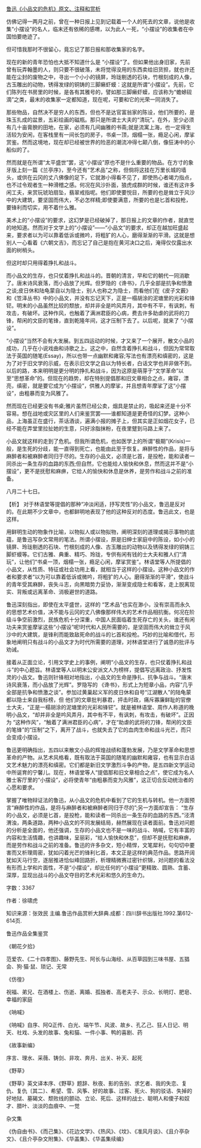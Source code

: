 [鲁迅《小品文的危机》原文、注释和赏析](https://www.vrrw.net/wx/9653.html)

仿佛记得一两月之前，曾在一种日报上见到记载着一个人的死去的文章，说他是收集“小摆设”的名人，临末还有依稀的感喟，以为此人一死，“小摆设”的收集者在中国怕要绝迹了。

但可惜我那时不很留心，竟忘记了那日报和那收集家的名字。

现在的新的青年恐怕也大抵不知道什么是 “小摆设”了。但如果他出身旧家，先前曾有玩弄翰墨的人，则只要不很破落，未将觉得没用的东西卖给旧货担，就也许还能在尘封的废物之中，寻出一个小小的镜屏，玲珑剔透的石块，竹根刻成的人像，古玉雕出的动物，锈得发绿的铜铸的三脚癞虾蟆：这就是所谓“小摆设”。先前，它们陈列在书房里的时候，是各有其雅号的，譬如那三脚癞虾蟆，应该称为“蟾蜍砚滴”之类，最末的收集家一定都知道，现在呢，可要和它的光荣一同消失了。

那些物品，自然决不是穷人的东西，但也不是达官富翁家的陈设，他们所要的，是珠玉扎成的盆景，五彩绘画的磁瓶。那只是所谓士大夫的“清玩”。在外，至少必须有几十亩膏腴的田地，在家，必须有几间幽雅的书斋;就是流寓上海，也一定得生活较为安闲，在客栈里有一间长包的房子，书桌一顶，烟榻一张，瘾足心闲，摩挲赏鉴。然而这境地，现在却已经被世界的险恶的潮流冲得七颠八倒，像狂涛中的小船似的了。

然而就是在所谓“太平盛世”罢，这“小摆设”原也不是什么重要的物品。在方寸的象牙版上刻一篇《兰亭序》，至今还有“艺术品”之称，但倘将这挂在万里长城的墙头，或供在云冈的丈八佛像的足下，它就渺小得看不见了，即使热心者竭力指点，也不过令观者生一种滑稽之感。何况在风沙扑面，狼虎成群的时候，谁还有这许多闲工夫，来赏玩琥珀扇坠，翡翠戒指呢。他们即使要悦目，所要的也是耸立于风沙中的大建筑，要坚固而伟大，不必怎样精;即使要满意，所要的也是匕首和投枪，要锋利而切实，用不着什么雅。

美术上的“小摆设”的要求，这幻梦是已经破掉了，那日报上的文章的作者，就直觉的地知道。然而对于文学上的“小摆设”——“小品文”的要求，却正在越加旺盛起来，要求者以为可以靠着低诉或微吟，将粗犷的人心，磨得渐渐的平滑。这就是想别人一心看着《六朝文吉》，而忘记了自己是抱在黄河决口之后，淹得仅仅露出水面的树梢头。

但这时却只用得着挣扎和战斗。

而小品文的生存，也只仗着挣扎和战斗的。晋朝的清言，早和它的朝代一同消歇了。唐末诗风衰落，而小品放了光辉。但罗隐的《谗书》，几乎全部是抗争和愤激之谈;皮日休和陆龟蒙自以为隐士，别人也称之为隐士，而看他们在《皮子文薮》和《笠泽丛书》中的小品文，并没有忘记天下，正是一榻胡涂的泥塘里的光彩和锋铓。明末的小品虽然比较的颓放，却并非全是吟风弄月，其中有不平，有讽刺，有攻击，有破坏。这种作风，也触着了满洲君臣的心病，费去许多助虐的武将的刀锋，帮闲的文臣的笔锋，直到乾隆年间，这才压制下去了。以后呢，就来了 “小摆设”。

“小摆设”当然不会有大发展。到五四运动的时候，才又来了一个展开，散文小品的成功，几乎在小说戏曲和诗歌之上。这之中，自然含着挣扎和战斗，但因为常常取法于英国的随笔(Essay)，所以也带一点幽默和雍容;写法也有漂亮和缜密的，这是为了对于旧文学的示威，在表示旧文学之自以为特长者，白话文学也并非做不到。以后的路，本来明明是更分明的挣扎和战斗，因为这原是萌芽于“文学革命”以至“思想革命”的。但现在的趋势，却在特别提倡那和旧文章相合之点，雍容，漂亮，缜密，就是要它成为“小摆设”，供雅人的摩挲，并且想青年摩挲了这“小摆设”，由粗暴而变为风雅了。

然而现在已经更没有书桌;雅片虽然已经公卖，烟具是禁止的，吸起来还是十分不容易。想在战地或灾区里的人们来鉴赏罢——谁都知道是更奇怪的幻梦。这种小品，上海虽正在盛行，茶话酒谈，遍满小报的摊子上，但其实是正如烟花女子，已经不能在弄堂里拉扯她的生意，只好涂脂抹粉，在夜里躄到马路上来了。

小品文就这样的走到了危机。但我所谓危机，也如医学上的所谓“极期”(Krisis)一般，是生死的分歧，能一直得到死亡，也能由此至于恢复。麻醉性的作品，是将与麻醉者和被麻醉者同归于尽的。生存的小品文，必须是匕首，是投枪，能和读者一同杀出一条生存的血路的东西;但自然，它也能给人愉快和休息，然而这并不是“小摆设”，更不是抚慰和麻痹，它给人的愉快和休息是休养，是劳作和战斗之前的准备。

八月二十七日。



【析】 对于林语堂等提倡的那种“冲淡闲适，抒写灵性”的小品文，鲁迅是反对的。在此期不少文章中，也都鲜明地表现了他的这种反对的态度。鲁迅此文，也是这样。

用鲜明生动的物象作比喻，以物拟人或以物拟物，阐明深刻的道理或揭示事物的底蕴，是鲁迅写杂文常用的笔法。所谓小摆设，原是旧绅士家庭中的陈设，如小小的镜屏、玲珑剔透的石块、竹根刻成的人像、古玉雕出的动物以及锈得发绿的铜铸三脚虾蟆等。它们古雅、典重、精巧、玲珑，专供有闲有钱的士大夫和雅人们“清玩”，让他们“书桌一顶，烟榻一张，瘾足心闲，摩挲赏鉴”。林语堂等人所提倡的小品文，从性质、特征或社会功用上看，就相当于这样的小摆设。这种小品文的作者和要求者“以为可以靠着低诉或微吟，将粗犷的人心。磨得渐渐的平滑”，使战斗的青年受其麻醉，丧失斗志，向黑暗势力妥协，渐渐变成隐士和看客，走上脱离现实、背叛或远离革命、消极避世的道路。

鲁迅深刻指出，即使在太平盛世，这样的 “艺术品”也实在渺小，没有崇高而永久的思想艺术价值，决不能与云冈的丈八佛像那样伟大的艺术作品相抗衡。何况在阶级斗争空前激烈，民族危机十分深重，中国人民面临着生死存亡的关头，谁还有闲功夫来赏鉴摩挲这些“小摆设”呢!时代和人民所需要的，是坚固而伟大的耸立于风沙中的大建筑，是锋利而能致敌死命的战斗的匕首和投枪。巧妙的比喻和借代，形象地阐明只有战斗的小品文才为时代所需要的道理，对林语堂进行了诚恳的批评与劝诫。

接着从正面立论，引用文学史上的事例，阐明“小品文的生存，也只仗着挣扎和战斗”的中心题旨。林语堂等人以明末公安派文人为榜样，提倡写远离政治、抒发性灵的小品文。鲁迅则针锋相对地指出，小品文的生命是挣扎、抗争与战斗。“唐末诗风衰落，而小品放了光辉”。罗隐写的 《谗书》，形式上为短章小品，内容“几乎全部是抗争和愤激之谈”。参加过黄巢起义军的皮日休和自号“江湖散人”的陆龟蒙都以隐士来自我标榜，但 他们的文章批判暴君，抨击时政，痛斥寡廉鲜耻的官僚士大夫，“正是一榻胡涂的泥塘里的光彩和锋铓”。就是被林语堂、周作人称道的晚明小品文，“却并非全是吟风弄月，其中有不平，有讽刺，有攻击，有破坏”。正因为 “这种作风”，“触着了满洲君臣的心病”，才在“助虐的武将的刀锋，帮闲的文臣的笔锋”的“压制”之下，离开了战斗，也就失去了它的血肉生命和战斗光芒，而只会变成小摆设。

鲁迅更明确指出，五四以来散文小品的辉煌战绩和蓬勃发展，乃是文学革命和思想革命的产物。从艺术风格看，既有取法于英国的随笔的幽默和雍容，也有显示白话文艺术魅力的漂亮和缜密。它们都是新旧文学激烈斗争的产物，是五四新文学运动中所诞育的宁馨儿。现在，林语堂等人“提倡那和旧文章相合之点”，使它成为名人雅士客厅里的“小摆设”，必将使青年“由粗暴而变为风雅”，这正切合反动统治者的心愿和要求。

掌握了唯物辩证法的鲁迅，从小品文的危机中看到了它的生机与转机。他一方面预言“麻醉性的作品，是将与麻醉者和被麻醉者同归于尽的”;另一方面却宣告： “生存的小品文，必须是匕首，是投枪，能和读者一同杀出一条生存的血路的东西。”泾清渭浊，两条道路，两种小品文的不同发展结局，赫然展现在读者面前。鲁迅对问题的分析是全面的，他还强调，生存的小品文也不是一味的战斗、呐喊，它有丰富的内容和生活情趣，也讲趣味，呈丽彩，“给人愉快和休息”，但却不是抚慰和麻痹，而是劳作和战斗之前的准备。鲁迅的许多杂文，短小精悍，文笔犀利，句句切中要害而又析理周密，犹如闪着光芒的锋利匕首，本文正是这样的典范作品。思路开阔犹如天马行空，逐层推进恰似峰回路折，析理精微赛过密针织锦，对问题的看法没有形而上学和片面性，不是“小摆设”，却比任何的“小摆设”更精致、圆熟、含蓄、深厚，显现出战斗的小品文夺目的艺术光彩和悠久的生命力。

字数：3367

作者：徐啸虎

知识来源：张效民 主编.鲁迅作品赏析大辞典.成都：四川辞书出版社.1992.第612-614页.

鲁迅作品全集鉴赏

《朝花夕拾》

范爱农、《二十四孝图》、藤野先生、阿长与山海经、从百草园到三味书屋、五猖会、狗·猫·鼠、琐记、无常

《仿徨》

祝福、弟兄、在酒楼上、伤逝、离婚、孤独者、高老夫子、示众、长明灯、肥皂、幸福的家庭

《呐喊》

《呐喊》自序、阿Q正传、白光、端午节、风波、故乡、孔乙己、狂人日记、明天、社戏、头发的故事、兔和猫、一件小事、鸭的喜剧、药

《故事新编》

序言、理水、采薇、铸剑、非攻、奔月、出关、补天、起死

《野草》

《野草》英文译本序、《野草》题辞、秋夜、影的告别、求乞者、我的失恋、复仇、复仇〔其二〕、希望、雪、风筝、好的故事、过客、死火、狗的驳诘、失掉的好地狱、墓碣文、颓败线的颤动、立论、死后、这样的战士、聪明人和傻子和奴才、腊叶、淡淡的血痕中、一觉

杂文集

《伪自由书》、《而己集》、《花边文学》、《热风》、《坟》、《准风月谈》、《且介亭杂文》、《且介亭杂文附集》、《华盖集》、《华盖集续编》

